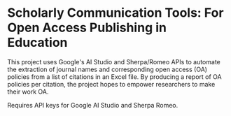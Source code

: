 # Scholarly Communication Tools: For Open Access Publishing in Education

This project uses Google's AI Studio and Sherpa/Romeo APIs to automate the extraction of journal names and corresponding open access (OA) policies from a list of citations in an Excel file. By producing a report of OA policies per citation, the project hopes to empower researchers to make their work OA.

Requires API keys for Google AI Studio and Sherpa Romeo.

